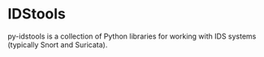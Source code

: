 # IDStools #

py-idstools is a collection of Python libraries for working with IDS systems (typically Snort and Suricata).
